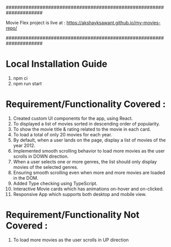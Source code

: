 #####################################################################

Movie Flex project is live at :
https://akshayksawant.github.io/my-movies-repo/

#####################################################################

# Local Installation Guide

1. npm ci
2. npm run start

# Requirement/Functionality Covered :

1. Created custom UI components for the app, using React.
2. To displayed a list of movies sorted in descending order of popularity.
3. To show the movie title & rating related to the movie in each card.
4. To load a total of only 20 movies for each year.
5. By default, when a user lands on the page, display a list of movies of the year 2012.
6. Implemented smooth scrolling behavior to load more movies as the user scrolls in DOWN direction.
7. When a user selects one or more genres, the list should only display movies of the selected genres.
8. Ensuring smooth scrolling even when more and more movies are loaded in the DOM.
9. Added Type checking using TypeScript.
10. Interactive Movie cards which has animations on-hover and on-clicked.
11. Responsive App which supports both desktop and mobile view.

# Requirement/Functionality Not Covered :

1. To load more movies as the user scrolls in UP direction
